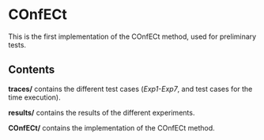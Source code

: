 # COnfECt
This is the first implementation of the COnfECt method, used for preliminary tests.

## Contents
**traces/** contains the different test cases (*Exp1-Exp7*, and test cases for the time execution).

**results/** contains the results of the different experiments.

**COnfECt/** contains the implementation of the COnfECt method.

